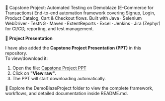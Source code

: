 🚀 Capstone Project: Automated Testing on Demoblaze (E-Commerce for Transactions)
End-to-end automation framework covering Signup, Login, Product Catalog, Cart & Checkout flows.
Built with Java · Selenium WebDriver · TestNG · Maven · ExtentReports · Excel · Jenkins · Jira (Zephyr) for CI/CD, reporting, and test management.

📑 **Project Presentation**

I have also added the **Capstone Project Presentation (PPT)** in this repository.  
To view/download it:
1. Open the file: [Capstone Project PPT](./DemoBlaze_Capstone_project._Rohan_Chauhan.pptx)
2. Click on **"View raw"**.
3. The PPT will start downloading automatically.


📂 Explore the DemoBlazeProject folder to view the complete framework, workflows, and detailed documentation inside README.md.
